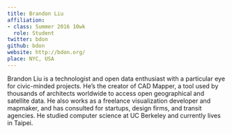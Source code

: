 ```yaml
---
title: Brandon Liu
affiliation:
- class: Summer 2016 10wk
  role: Student
twitter: bdon
github: bdon
website: http://bdon.org/
place: NYC, USA
---
```

Brandon Liu is a technologist and open data enthusiast with a particular eye for civic-minded projects. He’s the creator of CAD Mapper, a tool used by thousands of architects worldwide to access open geographical and satellite data. He also works as a freelance visualization developer and mapmaker, and has consulted for startups, design firms, and transit agencies. He studied computer science at UC Berkeley and currently lives in Taipei.  